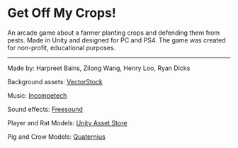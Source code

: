 # Get Off My Crops!
An arcade game about a farmer planting crops and defending them from pests. Made in Unity and designed for PC and PS4.
The game was created for non-profit, educational purposes.

---

Made by: Harpreet Bains, Zilong Wang, Henry Loo, Ryan Dicks

Background assets: [VectorStock](https://www.vectorstock.com/)

Music: [Incompetech](https://incompetech.com/)

Sound effects: [Freesound](https://freesound.org/)

Player and Rat Models: [Unity Asset Store](https://assetstore.unity.com/)

Pig and Crow Models: [Quaternius](http://quaternius.com/assets.html)
